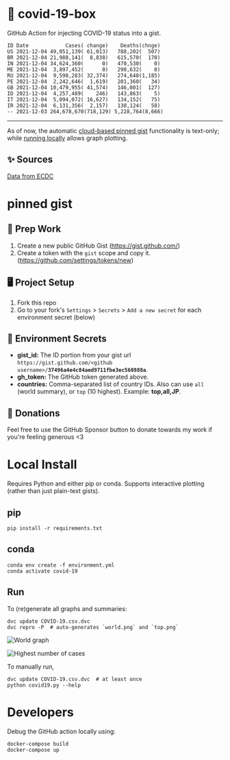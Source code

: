 # 🏥 covid-19-box

GitHub Action for injecting COVID-19 status into a gist.

```
ID Date            Cases( change)    Deaths(chnge)
US 2021-12-04 49,051,139( 61,013)   788,202(  507)
BR 2021-12-04 21,988,141(  8,838)   615,570(  170)
IN 2021-12-04 34,624,360(      0)   470,530(    0)
ME 2021-12-04  3,897,452(      0)   290,632(    0)
RU 2021-12-04  9,598,283( 32,374)   274,648(1,185)
PE 2021-12-04  2,242,646(  1,619)   201,360(   34)
GB 2021-12-04 10,479,955( 41,574)   146,001(  127)
ID 2021-12-04  4,257,489(    246)   143,863(    5)
IT 2021-12-04  5,094,072( 16,627)   134,152(   75)
IR 2021-12-04  6,131,356(  2,157)   130,124(   58)
-- 2021-12-03 264,678,670(718,129) 5,228,764(8,666)
```

---

As of now, the automatic [cloud-based pinned gist](#pinned-gist) functionality is text-only;
while [running locally](#local-install) allows graph plotting.

## ✨ Sources

[Data from ECDC](https://www.ecdc.europa.eu/en/publications-data/download-todays-data-geographic-distribution-covid-19-cases-worldwide)

# pinned gist

## 🎒 Prep Work
1. Create a new public GitHub Gist (https://gist.github.com/)
1. Create a token with the `gist` scope and copy it. (https://github.com/settings/tokens/new)

## 🖥 Project Setup
1. Fork this repo
1. Go to your fork's `Settings` > `Secrets` > `Add a new secret` for each environment secret (below)

## 🤫 Environment Secrets
- **gist_id:** The ID portion from your gist url `https://gist.github.com/<github username>/`**`37496a4e4c84aed9711fbe3ec560888a`**.
- **gh_token:** The GitHub token generated above.
- **countries:** Comma-separated list of country IDs. Also can use `all` (world summary), or `top` (10 highest). Example: **top,all,JP**.

## 💸 Donations

Feel free to use the GitHub Sponsor button to donate towards my work if you're feeling generous <3

# Local Install

Requires Python and either pip or conda. Supports interactive plotting (rather than just plain-text gists).

## pip

```
pip install -r requirements.txt
```

## conda

```
conda env create -f environment.yml
conda activate covid-19
```

## Run

To (re)generate all graphs and summaries:

```
dvc update COVID-19.csv.dvc
dvc repro -P  # auto-generates `world.png` and `top.png`
```

![World graph](world.png)

![Highest number of cases](top.png)

To manually run,

```
dvc update COVID-19.csv.dvc  # at least once
python covid19.py --help
```

# Developers

Debug the GitHub action locally using:

```
docker-compose build
docker-compose up
```
